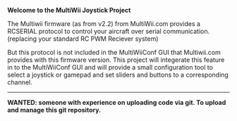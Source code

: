 **Welcome to the MultiWii Joystick Project**

The Multiwii firmware (as from v2.2) from MultiWii.com provides a RCSERIAL protocol to control your aircraft over serial communication. (replacing your standard RC PWM Reciever system)

But this protocol is not included in the MultiWiiConf GUI that Multiwii.com provides with this firmware version. This project will integerate this feature in to the MultiWiiConf GUI and will provide a small configuration tool to select a joystick or gamepad and set sliders and buttons to a corresponding channel.





---

**WANTED: someone with experience on uploading code via git. To upload and manage this git repository.**